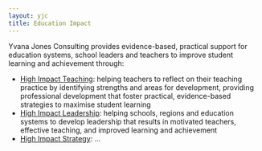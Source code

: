```yaml
---
layout: yjc
title: Education Impact
---
```


Yvana Jones Consulting provides evidence-based, practical support for education systems, school leaders and teachers to improve student learning and achievement through:

*	[High Impact Teaching](teaching): helping teachers to reflect on their teaching practice by identifying strengths and areas for development, providing professional development that foster practical, evidence-based strategies to maximise student learning
*	[High Impact Leadership](leadership): helping schools, regions and education systems to develop leadership that results in motivated teachers, effective teaching, and improved learning and achievement
*	[High Impact Strategy](strategy): ...